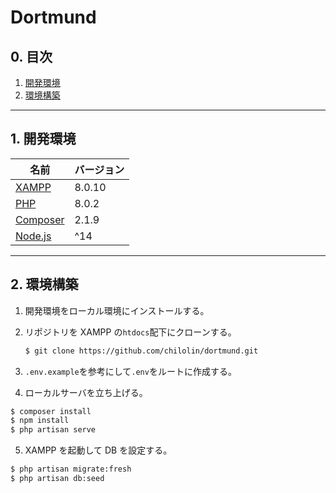 # Dortmund

## 0. 目次

1. [開発環境](#1-開発環境)
2. [環境構築](#2-環境構築)

---

## 1. 開発環境

| 名前                                                 | バージョン |
| ---------------------------------------------------- | ---------- |
| [XAMPP](https://www.apachefriends.org/jp/index.html) | 8.0.10     |
| [PHP](https://www.php.net/)                          | 8.0.2      |
| [Composer](https://getcomposer.org/)                 | 2.1.9      |
| [Node.js](https://nodejs.org/en/)                    | ^14        |

---

## 2. 環境構築

1.  開発環境をローカル環境にインストールする。

2.  リポジトリを XAMPP の`htdocs`配下にクローンする。

    ```bash
    $ git clone https://github.com/chilolin/dortmund.git
    ```

3.  `.env.example`を参考にして`.env`をルートに作成する。

4.  ローカルサーバを立ち上げる。

```bash
$ composer install
$ npm install
$ php artisan serve
```

5. XAMPP を起動して DB を設定する。

```bash
$ php artisan migrate:fresh
$ php artisan db:seed
```
